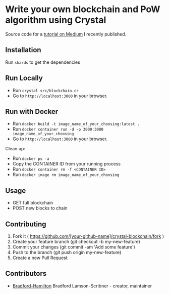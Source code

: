 # Write your own blockchain and PoW algorithm using Crystal

Source code for a [tutorial on Medium](https://medium.com/@bradford_hamilton/write-your-own-blockchain-and-pow-algorithm-using-crystal-d53d5d9d0c52) I recently published.

## Installation

Run `shards` to get the dependencies

## Run Locally

  - Run `crystal src/blockchain.cr`
  - Go to `http://localhost:3000` in your browser.

## Run with Docker

  - Run `docker build -t image_name_of_your_choosing:latest .`
  - Run `docker container run -d -p 3000:3000 image_name_of_your_choosing`
  - Go to `http://localhost:3000` in your browser.

Clean up: 
  - Run `docker ps -a`
  - Copy the CONTAINER ID from your running process
  - Run `docker container rm -f <CONTAINER ID>`
  - Run `docker image rm image_name_of_your_choosing`

## Usage

- GET full blockchain
- POST new blocks to chain

## Contributing

1. Fork it ( https://github.com/[your-github-name]/crystal-blockchain/fork )
2. Create your feature branch (git checkout -b my-new-feature)
3. Commit your changes (git commit -am 'Add some feature')
4. Push to the branch (git push origin my-new-feature)
5. Create a new Pull Request

## Contributors

- [Bradford-Hamilton](https://github.com/bradford-hamilton) Bradford Lamson-Scribner - creator, maintainer
